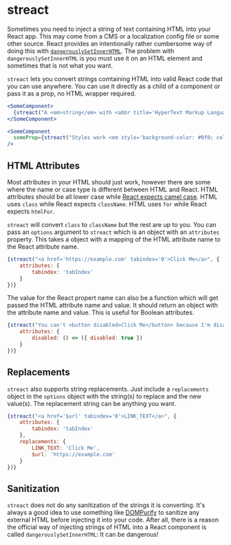 # streact

Sometimes you need to inject a string of text containing HTML into your React app. This may come from a CMS or a localization config file or some other source. React provides an intentionally rather cumbersome way of doing this with [`dangerouslySetInnerHTML`](https://reactjs.org/docs/dom-elements.html#dangerouslysetinnerhtml). The problem with `dangerouslySetInnerHTML` is you must use it on an HTML element and sometimes that is not what you want. 

`streact` lets you convert strings comtaining HTML into valid React code that you can use anywhere. You can use it directly as a child of a component or pass it as a prop, no HTML wrapper required.

```jsx
<SomeComponent>
  {streact("A <em>string</em> with <abbr title='HyperText Markup Language'>HTML</abbr>!")}
</SomeComponent>
```
```jsx
<SomeComponent
  someProp={streact("Styles work <em style='background-color: #0f0; color: #f00;'>too.</em>")}
/>
```

## HTML Attributes
Most attributes in your HTML should just work, however there are some where the name or case type is different between HTML and React. HTML attributes should be all lower case while [React expects camel case](https://reactjs.org/docs/dom-elements.html#all-supported-html-attributes). HTML uses `class` while React expects `className`. HTML uses `for` while React expects `htmlFor`.

`streact` will convert `class` to `className` but the rest are up to you. You can pass an `options` argument to `streact` which is an object with an `attributes` property. This takes a object with a mapping of the HTML attribute name to the React attribute name.

```jsx
{streact("<a href='https://example.com' tabindex='0'>Click Me</a>", {
    attributes: {
        tabindex: 'tabIndex'
    }
})}
```
The value for the React propert name can also be a function which will get passed the HTML attribute name and value. It should return an object with the attribute name and value. This is useful for Boolean attributes.

```jsx
{streact("You can't <button disabled>Click Me</button> because I'm disabled", {
    attributes: {
        disabled: () => ({ disabled: true })
    }
})}
```

## Replacements
`streact` also supports string replacements. Just include a `replacements` object in the `options` object with the string(s) to replace and the new value(s). The replacement string can be anything you want.

```jsx
{streact("<a href='$url' tabindex='0'>LINK_TEXT</a>", {
    attributes: {
        tabindex: 'tabIndex'
    },
    replacements: {
        LINK_TEXT: 'Click Me',
        $url: 'https://example.com'
    }
})}
```

## Sanitization
`streact` does not do any sanitization of the strings it is converting. It's always a good idea to use something like [DOMPurify](https://github.com/cure53/DOMPurify) to sanitize any external HTML before injecting it into your code.
After all, there is a reason the official way of injecting strings of HTML into a React component is called `dangerouslySetInnerHTML`: It can be dangerous!